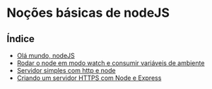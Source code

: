 # Noções básicas de nodeJS

## Índice

- [Olá mundo, nodeJS](https://github.com/Dirack/Estudos/tree/master/nodejs/mod1-nocoes__basicas__node/ola_mundo#exemplo-ol%C3%A1-mundo-nodejs)
- [Rodar o node em modo watch e consumir variáveis de ambiente](https://github.com/Dirack/Estudos/tree/master/nodejs/mod1-nocoes__basicas__node/rodar_node#rodar-o-node-em-modo-watch-e-consumir-vari%C3%A1veis-de-ambiente)
- [Servidor simples com http e node](https://github.com/Dirack/Estudos/tree/master/nodejs/mod1-nocoes__basicas__node/http_estudo#servidor-simples-com-http-e-node)
- [Criando um servidor HTTPS com Node e Express](https://github.com/Dirack/Estudos/tree/master/nodejs/mod1-nocoes__basicas__node/express_servidor#criando-um-servidor-https-com-node-e-express)
